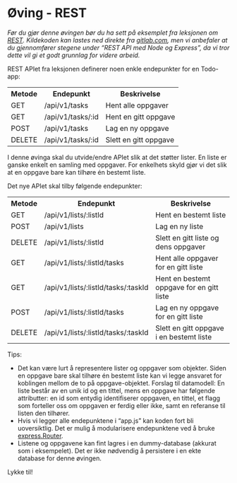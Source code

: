 # Øving - REST

_Før du gjør denne øvingen bør du ha sett på eksemplet fra leksjonen om [REST](https://folk.ntnu.no/olso/wu/rest/rest.html). Kildekoden kan lastes
ned direkte fra [gitlab.com](https://gitlab.com/ntnu-dcst2002/todo-api), men vi anbefaler at du gjennomfører stegene under “REST API med Node
og Express”, da vi tror dette vil gi et godt grunnlag for videre arbeid._

REST APIet fra leksjonen definerer noen enkle endepunkter for en Todo-app:

<table>
    <tr>
        <th>Metode</th>
        <th>Endepunkt</th>
        <th>Beskrivelse</th>
    </tr>
    <tr>
        <td>GET</td>
        <td>/api/v1/tasks</td>
        <td>Hent alle oppgaver</td>
    </tr>
    <tr>
        <td>GET</td>
        <td>/api/v1/tasks/:id</td>
        <td>Hent en gitt oppgave</td>
    </tr>
    <tr>
        <td>POST</td>
        <td>/api/v1/tasks</td>
        <td>Lag en ny oppgave</td>
    </tr>
    <tr>
        <td>DELETE</td>
        <td>/api/v1/tasks/:id</td>
        <td>Slett en gitt oppgave</td>
    </tr>
</table>

I denne øvinga skal du utvide/endre APIet slik at det støtter lister. En liste er ganske enkelt en samling
med oppgaver. For enkelhets skyld gjør vi det slik at en oppgave bare kan tilhøre én bestemt liste.

Det nye APIet skal tilby følgende endepunkter:

<table>
    <tr>
        <th>Metode</th>
        <th>Endepunkt</th>
        <th>Beskrivelse</th>
    </tr>
    <tr>
        <td>GET</td>
        <td>/api/v1/lists/:listId</td>
        <td>Hent en bestemt liste</td>
    </tr>
    <tr>
        <td>POST</td>
        <td>/api/v1/lists</td>
        <td>Lag en ny liste</td>
    </tr>
    <tr>
        <td>DELETE</td>
        <td>/api/v1/lists/:listId</td>
        <td>Slett en gitt liste og dens oppgaver</td>
    </tr>
    <tr>
        <td>GET</td>
        <td>/api/v1/lists/:listId/tasks</td>
        <td>Hent alle oppgaver for en gitt liste</td>
    </tr>
    <tr>
        <td>GET</td>
        <td>/api/v1/lists/:listId/tasks/:taskId</td>
        <td>Hent en bestemt oppgave for en gitt liste</td>
    </tr>
    <tr>
        <td>POST</td>
        <td>/api/v1/lists/:listId/tasks</td>
        <td>Lag en ny oppgave for en gitt liste</td>
    </tr>
    <tr>
        <td>DELETE</td>
        <td>/api/v1/lists/:listId/tasks/:taskId</td>
        <td>Slett en gitt oppgave i en bestemt liste</td>
    </tr>
</table>

Tips:

* Det kan være lurt å representere lister og oppgaver som objekter. Siden en oppgave bare skal
tilhøre én bestemt liste kan vi legge ansvaret for koblingen mellom de to på oppgave-objektet.
Forslag til datamodell: En liste består av en unik id og en tittel, mens en oppgave har følgende
attributter: en id som entydig identifiserer oppgaven, en tittel, et flagg som forteller oss om
oppgaven er ferdig eller ikke, samt en referanse til listen den tilhører.
* Hvis vi legger alle endepunktene i “app.js” kan koden fort bli uoversiktlig. Det er mulig å
modularisere endepunktene ved å bruke [express.Router](https://expressjs.com/en/guide/routing.html).
* Listene og oppgavene kan fint lagres i en dummy-database (akkurat som i eksempelet). Det er
ikke nødvendig å persistere i en ekte database for denne øvingen.

Lykke til!